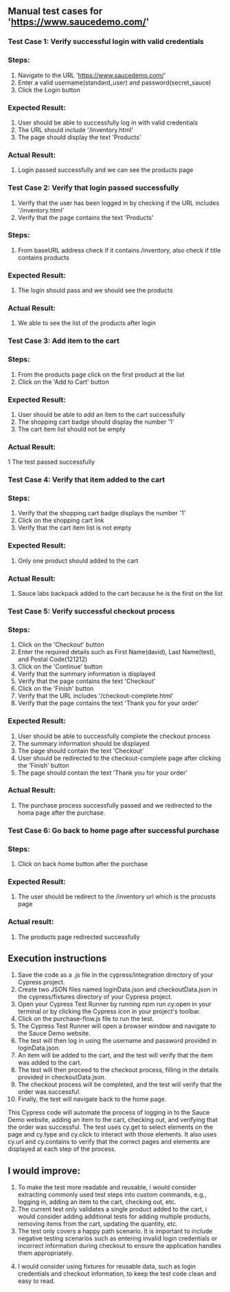 ## Manual test cases for 'https://www.saucedemo.com/'

### Test Case 1: Verify successful login with valid credentials

### Steps:

1) Navigate to the URL 'https://www.saucedemo.com/'
2) Enter a valid username(standard_user) and password(secret_sauce)
3) Click the Login button

### Expected Result:

1) User should be able to successfully log in with valid credentials
2) The URL should include '/inventory.html'
3) The page should display the text 'Products'

### Actual Result:

1) Login passed successfully and we can see the products page

### Test Case 2: Verify that login passed successfully
1) Verify that the user has been logged in by checking if the URL includes '/inventory.html'
2) Verify that the page contains the text 'Products'

### Steps:
1) From baseURL address check if it contains /inventory, also check if title contains products

### Expected Result:

1) The login should pass and we should see the products

### Actual Result:

1) We able to see the list of the products after login

### Test Case 3: Add item to the cart

### Steps:

1) From the products page click on the first product at the list
2) Click on the 'Add to Cart' button

### Expected Result:

1) User should be able to add an item to the cart successfully
2) The shopping cart badge should display the number '1'
3) The cart item list should not be empty

### Actual Result:

1 The test passed successfully

### Test Case 4: Verify that item added to the cart

### Steps:

1) Verify that the shopping cart badge displays the number '1'
2) Click on the shopping cart link
3) Verify that the cart item list is not empty

### Expected Result:

1) Only one product should added to the cart

### Actual Result:

1) Sauce labs backpack added to the cart because he is the first on the list

### Test Case 5: Verify successful checkout process

### Steps:

1) Click on the 'Checkout' button
2) Enter the required details such as First Name(david), Last Name(test), and Postal Code(121212)
3) Click on the 'Continue' button
4) Verify that the summary information is displayed
5) Verify that the page contains the text 'Checkout'
6) Click on the 'Finish' button
7) Verify that the URL includes '/checkout-complete.html'
8) Verify that the page contains the text 'Thank you for your order'

### Expected Result:

1) User should be able to successfully complete the checkout process
2) The summary information should be displayed
3) The page should contain the text 'Checkout'
4) User should be redirected to the checkout-complete page after clicking the 'Finish' button
5) The page should contain the text 'Thank you for your order'

### Actual Result:

1) The purchase process successfully passed and we redirected to the homa page after the purchase.

### Test Case 6: Go back to home page after successful purchase

### Steps:

1) Click on back home button after the purchase

### Expected Result:
1) The user should be redirect to the /inventory url which is the procusts page

### Actual result:
1) The products page redirected successfully

## Execution instructions

1) Save the code as a .js file in the cypress/integration directory of your Cypress project.
2) Create two JSON files named loginData.json and checkoutData.json in the cypress/fixtures directory of your Cypress project.
3) Open your Cypress Test Runner by running npm run cy:open in your terminal or by clicking the Cypress icon in your project's toolbar.
4) Click on the purchase-flow.js file to run the test.
5) The Cypress Test Runner will open a browser window and navigate to the Sauce Demo website.
6) The test will then log in using the username and password provided in loginData.json.
7) An item will be added to the cart, and the test will verify that the item was added to the cart.
8) The test will then proceed to the checkout process, filling in the details provided in checkoutData.json.
9) The checkout process will be completed, and the test will verify that the order was successful.
10) Finally, the test will navigate back to the home page.

This Cypress code will automate the process of logging in to the Sauce Demo website, adding an item to the cart, checking out, and verifying that the order was successful. The test uses cy.get to select elements on the page and cy.type and cy.click to interact with those elements. It also uses cy.url and cy.contains to verify that the correct pages and elements are displayed at each step of the process.

## I would improve:

1) To make the test more readable and reusable, i would consider extracting commonly used test steps into custom commands, e.g., logging in, adding an item to the cart, checking out, etc.
2) The current test only validates a single product added to the cart, i would consider adding additional tests for adding multiple products, removing items from the cart, updating the quantity, etc.
3) The test only covers a happy path scenario. It is important to include negative testing scenarios such as entering invalid login credentials or incorrect information during checkout to ensure the application handles them appropriately.

4. I would consider using fixtures for reusable data, such as login credentials and checkout information, to keep the test code clean and easy to read.
